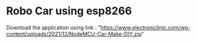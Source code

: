# Robo Car using esp8266

Download the application using link : "https://www.electroniclinic.com/wp-content/uploads/2021/12/NodeMCU-Car-Make-DIY.zip"
